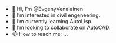 - 👋 Hi, I’m @EvgenyVenalainen
- 👀 I’m interested in civil engeneering.
- 🌱 I’m currently learning AutoLisp.
- 💞️ I’m looking to collaborate on AutoCAD.
- 📫 How to reach me: ...

<!---
EvgenyVenalainen/EvgenyVenalainen is a ✨ special ✨ repository because its `README.md` (this file) appears on your GitHub profile.
You can click the Preview link to take a look at your changes.
--->
